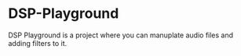 # DSP-Playground
DSP Playground is a project where you can manuplate audio files and adding filters to it.

